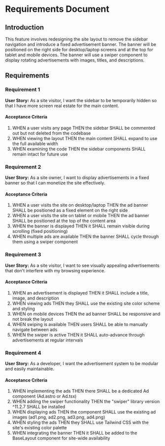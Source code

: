 # Requirements Document

## Introduction

This feature involves redesigning the site layout to remove the sidebar navigation and introduce a fixed advertisement banner. The banner will be positioned on the right side for desktop/laptop screens and at the top for tablet and mobile devices. The banner will use a swiper component to display rotating advertisements with images, titles, and descriptions.

## Requirements

### Requirement 1

**User Story:** As a site visitor, I want the sidebar to be temporarily hidden so that I have more screen real estate for the main content.

#### Acceptance Criteria

1. WHEN a user visits any page THEN the sidebar SHALL be commented out but not deleted from the codebase
2. WHEN viewing the layout THEN the main content SHALL expand to use the full available width
3. WHEN examining the code THEN the sidebar components SHALL remain intact for future use

### Requirement 2

**User Story:** As a site owner, I want to display advertisements in a fixed banner so that I can monetize the site effectively.

#### Acceptance Criteria

1. WHEN a user visits the site on desktop/laptop THEN the ad banner SHALL be positioned as a fixed element on the right side
2. WHEN a user visits the site on tablet or mobile THEN the ad banner SHALL be positioned at the top of the content area
3. WHEN the banner is displayed THEN it SHALL remain visible during scrolling (fixed positioning)
4. WHEN multiple ads are available THEN the banner SHALL cycle through them using a swiper component

### Requirement 3

**User Story:** As a site visitor, I want to see visually appealing advertisements that don't interfere with my browsing experience.

#### Acceptance Criteria

1. WHEN an advertisement is displayed THEN it SHALL include a title, image, and description
2. WHEN viewing ads THEN they SHALL use the existing site color scheme and styling
3. WHEN on mobile devices THEN the ad banner SHALL be responsive and not break the layout
4. WHEN swiping is available THEN users SHALL be able to manually navigate between ads
5. WHEN the swiper is active THEN it SHALL auto-advance through advertisements at regular intervals

### Requirement 4

**User Story:** As a developer, I want the advertisement system to be modular and easily maintainable.

#### Acceptance Criteria

1. WHEN implementing the ads THEN there SHALL be a dedicated Ad component (Ad.astro or Ad.tsx)
2. WHEN adding the swiper functionality THEN the "swiper" library version ^11.2.7 SHALL be installed
3. WHEN displaying ads THEN the component SHALL use the existing ad images (ad1.png, ad2.png, ad3.png, ad4.png)
4. WHEN styling the ads THEN they SHALL use Tailwind CSS with the site's existing color palette
5. WHEN integrating the banner THEN it SHALL be added to the BaseLayout component for site-wide availability